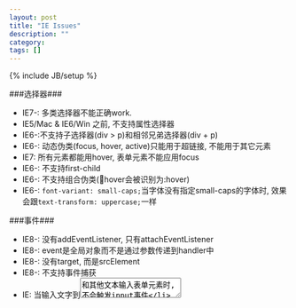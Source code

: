 ```yaml
---
layout: post
title: "IE Issues"
description: ""
category: 
tags: []
---
```

{% include JB/setup %}

###选择器###

* IE7-: 多类选择器不能正确work.
* IE5/Mac & IE6/Win 之前, 不支持属性选择器
* IE6-:不支持子选择器(div > p)和相邻兄弟选择器(div + p)
* IE6-: 动态伪类(focus, hover, active)只能用于超链接, 不能用于其它元素
* IE7: 所有元素都能用hover, 表单元素不能应用focus
* IE6-: 不支持first-child
* IE6-: 不支持组合伪类(:link:hover会被识别为:hover)
* IE6-: `font-variant: small-caps;`当字体没有指定small-caps的字体时, 效果会跟`text-transform: uppercase;`一样

###事件###
* IE8-: 没有addEventListener, 只有attachEventListener
* IE8-: event是全局对象而不是通过参数传递到handler中
* IE8-: 没有target, 而是srcElement
* IE8-: 不支持事件捕获
* IE: 当输入文字到<textarea>和其他文本输入表单元素时, 不会触发input事件
